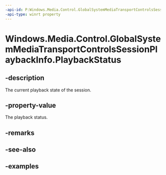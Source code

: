 ```yaml
---
-api-id: P:Windows.Media.Control.GlobalSystemMediaTransportControlsSessionPlaybackInfo.PlaybackStatus
-api-type: winrt property
---
```


<!-- Property syntax.
public GlobalSystemMediaTransportControlsSessionPlaybackStatus PlaybackStatus { get; }
-->

# Windows.Media.Control.GlobalSystemMediaTransportControlsSessionPlaybackInfo.PlaybackStatus

## -description
The current playback state of the session.

## -property-value
The playback status.

## -remarks

## -see-also

## -examples

